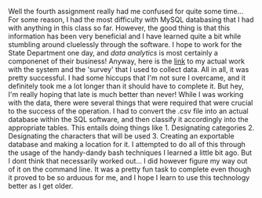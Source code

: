 Well the fourth assignment really had me confused for quite some time... For some reason, I had the most difficulty with MySQL databasing that I had with anything in this class so far.
However, the good thing is that this information has been very beneficial and I have learned quite a bit while stumbling around cluelessly through the software.
I hope to work for the State Department one day, and *data analytics* is most certainly a componenet of their business!
Anyway, here is the [link](https://github.com/elliotjonathan94/elliotjonathan94.github.io) to my actual work with the system and the 'survey' that I used to collect data.
All in all, it was pretty successful. I had some hiccups that I'm not sure I overcame, and it definitely took me a lot longer than it should have to complete it.
But hey, I'm really hoping that late is much better than never!
While I was working with the data, there were several things that were required that were crucial to the success of the operation. 
I had to convert the .csv file into an actual database within the SQL software, and then classify it accordingly into the appropriate tables.
This entails doing things like  1. Designating categories  2. Designating the characters that will be used  3. Creating an exportable database and making a location for it.
I attempted to do all of this through the usage of the handy-dandy bash techniques I learned a little bit ago. 
But I dont think that necessarily worked out... I did however figure my way out of it on the command line. It was a pretty fun task to complete even though it proved to be so arduous for me, and I hope I learn to use this technology better as I get older.
